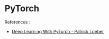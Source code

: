 # PyTorch

References :
 - [Deep Learning With PyTorch - Patrick Loeber](https://www.youtube.com/watch?v=c36lUUr864M&t=8008s)
